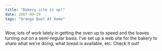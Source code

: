 ```yaml
---
title: "Bakery site is up!"
date: 2007-09-29
tags: "Orange Boot At Home"
---
```


Wow, lots of work lately in getting the oven up to speed and the loaves turning out on a semi-regular basis. I've set up a web site for the bakery to share what we're doing, what bread is available, etc. Check it out!
